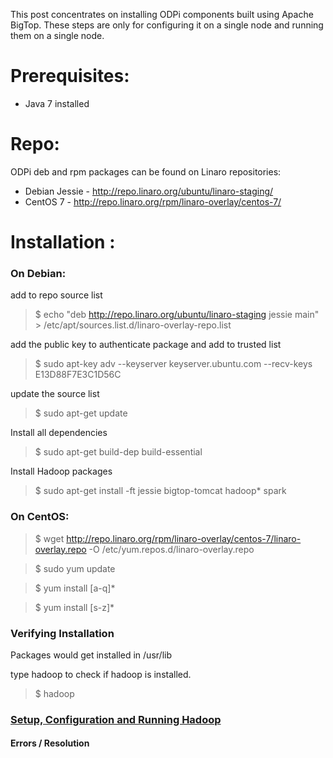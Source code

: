 This post concentrates on installing ODPi components built using Apache BigTop. These steps are only for configuring it on a single node and running them on a single node.

# Prerequisites:

* Java 7 installed

# Repo:

ODPi deb and rpm packages can be found on Linaro repositories:

* Debian Jessie - http://repo.linaro.org/ubuntu/linaro-staging/
* CentOS 7 - http://repo.linaro.org/rpm/linaro-overlay/centos-7/


# Installation :

### On Debian:

add to repo source list

> $ echo "deb http://repo.linaro.org/ubuntu/linaro-staging jessie main" > /etc/apt/sources.list.d/linaro-overlay-repo.list

add the public key to authenticate package and add to trusted list
> $ sudo apt-key adv --keyserver keyserver.ubuntu.com --recv-keys E13D88F7E3C1D56C

update the source list
> $ sudo apt-get update

Install all dependencies
> $ sudo apt-get build-dep build-essential

Install Hadoop packages 
> $ sudo apt-get install -ft jessie bigtop-tomcat hadoop* spark


### On CentOS:

> $ wget http://repo.linaro.org/rpm/linaro-overlay/centos-7/linaro-overlay.repo -O /etc/yum.repos.d/linaro-overlay.repo

> $ sudo yum update

> $ yum install [a-q]*

> $ yum install [s-z]*


### Verifying Installation 

Packages would get installed in /usr/lib 

type hadoop to check if hadoop is installed.
> $ hadoop 

### [Setup, Configuration and Running Hadoop](https://github.com/96boards/documentation/wiki/ODPi-BigTop-Hadoop-configuration-and-Running) 
#### Errors / Resolution
